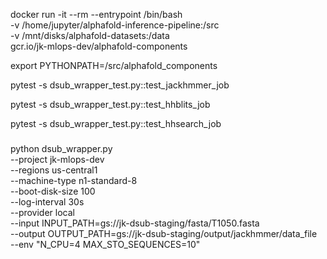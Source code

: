 docker run -it --rm --entrypoint /bin/bash \
-v /home/jupyter/alphafold-inference-pipeline:/src \
-v /mnt/disks/alphafold-datasets:/data \
gcr.io/jk-mlops-dev/alphafold-components

export PYTHONPATH=/src/alphafold_components

pytest -s dsub_wrapper_test.py::test_jackhmmer_job

pytest -s dsub_wrapper_test.py::test_hhblits_job

pytest -s dsub_wrapper_test.py::test_hhsearch_job 



###

python dsub_wrapper.py \
--project jk-mlops-dev \
--regions us-central1 \
--machine-type n1-standard-8 \
--boot-disk-size 100 \
--log-interval 30s \
--provider local \
--input INPUT_PATH=gs://jk-dsub-staging/fasta/T1050.fasta \
--output OUTPUT_PATH=gs://jk-dsub-staging/output/jackhmmer/data_file \
--env "N_CPU=4 MAX_STO_SEQUENCES=10"

